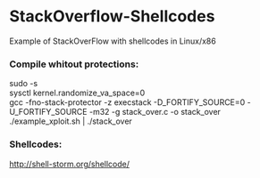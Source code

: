 # StackOverflow-Shellcodes
Example of StackOverFlow with shellcodes in Linux/x86 
### Compile whitout protections:
sudo -s  
sysctl kernel.randomize_va_space=0  
gcc -fno-stack-protector -z execstack -D_FORTIFY_SOURCE=0 -U_FORTIFY_SOURCE -m32 -g stack_over.c -o stack_over
./example_xploit.sh | ./stack_over
### Shellcodes:
http://shell-storm.org/shellcode/

